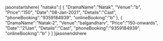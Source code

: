 jasonstartshere{
   "nataks":[
      {
         "DramaName":"Natak",
         "Venue":"b",
         "Price":"150",
         "Date":"08-Jan-2021",
         "Details":"Cast",
         "phoneBooking":"9359184939",
         "onlineBooking":"b"
      },
      {
         "DramaName":"Natak-2",
         "Venue":"balgandharv",
         "Price":"150-onwards",
         "Date":"21Jan",
         "Details":"Cast",
         "phoneBooking":"9359184939",
         "onlineBooking":"b"
      }
   ]
}jasonendshere
